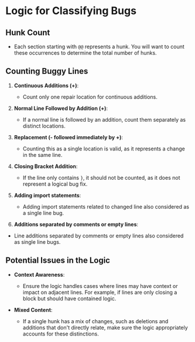 # Logic for Classifying Bugs

## Hunk Count
- Each section starting with `@@` represents a hunk. You will want to count these occurrences to determine the total number of hunks.

## Counting Buggy Lines
1. **Continuous Additions (+)**: 
   - Count only one repair location for continuous additions.
  
2. **Normal Line Followed by Addition (+)**: 
   - If a normal line is followed by an addition, count them separately as distinct locations.
  
3. **Replacement (- followed immediately by +)**: 
   - Counting this as a single location is valid, as it represents a change in the same line.
  
4. **Closing Bracket Addition**: 
   - If the line only contains `}`, it should not be counted, as it does not represent a logical bug fix.

5. **Adding import statements**:
   - Adding import statements related to changed line also considered as a single line bug.

6. **Additions separated by comments or empty lines**:
 - Line additions separated by comments or empty lines also considered as single line bugs.

## Potential Issues in the Logic
- **Context Awareness**: 
  - Ensure the logic handles cases where lines may have context or impact on adjacent lines. For example, if lines are only closing a block but should have contained logic.
  
- **Mixed Content**: 
  - If a single hunk has a mix of changes, such as deletions and additions that don't directly relate, make sure the logic appropriately accounts for these distinctions.
